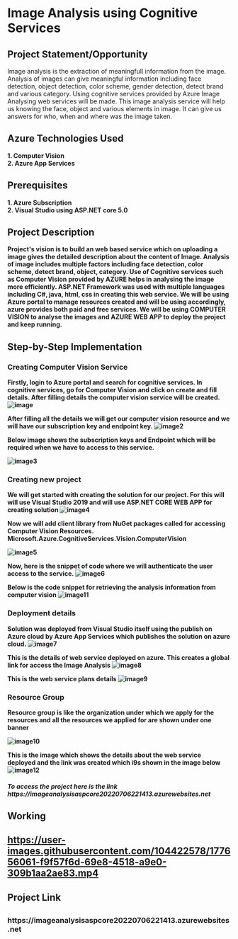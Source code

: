 <h1> Image Analysis using Cognitive Services </h1>

<h2> Project Statement/Opportunity </h3>

<p> Image analysis is the extraction of meaningfull information from the image. Analysis of images can give meaningful information including face detection, object detection, color scheme, gender detection, detect brand and various category. Using cognitive services provided by Azure Image Analysing web services will be made. This image analysis service will help us knowing the face, object and various elements in image. It can give us answers for who, when and where was the image taken. </p>

<h2> Azure Technologies Used </h3>

<b> 1. Computer Vision </b> <br>
<b> 2. Azure App Services </b> 

<h2> Prerequisites </h3>

<b> 1. Azure Subscription </b><br>
<b> 2. Visual Studio using ASP.NET core 5.0

<h2> Project Description </h2>
 
<p> Project's vision is to build an web based service which on uploading a image gives the detailed description about the content of Image. Analysis of image includes multiple factors including face detection, color scheme, detect brand, object, category. Use of Cognitive services such as Computer Vision provided by AZURE helps in analysing the image more efficiently. ASP.NET Framework was used with multiple languages including C#, java, html, css in creating this web service. We will be using Azure portal to manage resources created and will be using accordingly, azure provides both paid and free services. We will be using COMPUTER VISION to analyse the images and AZURE WEB APP to deploy the project and keep running. </p>
 
<h2> Step-by-Step Implementation </h2>

<h3> Creating Computer Vision Service </h3>

<b> Firstly, login to Azure portal and search for cognitive services. In cognitive services, go for Computer Vision and click on create and fill details. After filling details the computer vision service will be created. </b>
![image](https://github.com/DevM34/FRT_Project/blob/master/computervision.aspcore/Screenshots/1.png?raw=true)

<b> After filling all the details we will get our computer vision resource and we will have our subscription key and endpoint key. </b>
![image2](https://github.com/DevM34/FRT_Project/blob/master/computervision.aspcore/Screenshots/2.png?raw=true)

<b> Below image shows the subscription keys and Endpoint which will be required when we have to access to this service. </b>
 
![image3](https://github.com/DevM34/FRT_Project/blob/master/computervision.aspcore/Screenshots/3.png?raw=true)

<h3> Creating new project </h3>

<b> We will get started with creating the solution for our project. For this will will use Visual Studio 2019 and will use ASP.NET CORE WEB APP for creating solution </b>
![image4](https://github.com/DevM34/FRT_Project/blob/master/computervision.aspcore/Screenshots/4.png?raw=true)

<b> Now we will add client library from NuGet packages called for accessing Computer Vision Resources. </b>
<b> Microsoft.Azure.CognitiveServices.Vision.ComputerVision </b>

![image5](https://github.com/DevM34/FRT_Project/blob/master/computervision.aspcore/Screenshots/5.png?raw=true)
 
 <b> Now, here is the snippet of code where we will authenticate the user access to the service. </b>
 ![image6](https://github.com/DevM34/FRT_Project/blob/master/computervision.aspcore/Screenshots/6.png?raw=true)
 
 <b> Below is the code snippet for retrieving the analysis information from computer vision </b>
 ![image11](https://user-images.githubusercontent.com/104422578/177650857-89a11ae3-c052-4647-a810-054c0d04aba1.png)
 
 <h3> Deployment details </h3>
 
 <b> Solution was deployed from Visual Studio itself using the publish on Azure cloud by Azure App Services which publishes the solution on azure cloud.</b>
 ![image7](https://github.com/DevM34/FRT_Project/blob/master/computervision.aspcore/Screenshots/7.png?raw=true)
 
 <b> This is the details of web service deployed on azure. This creates a global link for access the Image Analysis </b>
 ![image8](https://github.com/DevM34/FRT_Project/blob/master/computervision.aspcore/Screenshots/8.png?raw=true)
 
 <b> This is the web service plans details </b>
 ![image9](https://github.com/DevM34/FRT_Project/blob/master/computervision.aspcore/Screenshots/9.png?raw=true)
 
 <h3> Resource Group </h3>
 
 <b> Resource group is like the organization under which we apply for the resources and all the resources we applied for are shown under one banner </b>
 
 ![image10](https://github.com/DevM34/FRT_Project/blob/master/computervision.aspcore/Screenshots/10.png?raw=true)
 
 <b> This is the image which shows the details about the web service deployed and the link was created which i9s shown in the image below </b>
 ![image12](https://github.com/DevM34/FRT_Project/blob/master/computervision.aspcore/Screenshots/12.png?raw=true)
 
 <h5> To access the project here is the link https://imageanalysisaspcore20220706221413.azurewebsites.net </h5>
 
 <h2> Working <h2>
  
 

https://user-images.githubusercontent.com/104422578/177656061-f9f57f6d-69e8-4518-a9e0-309b1aa2ae83.mp4


  
  <h2> Project Link <h2>
   <h3> https://imageanalysisaspcore20220706221413.azurewebsites.net <h3>





